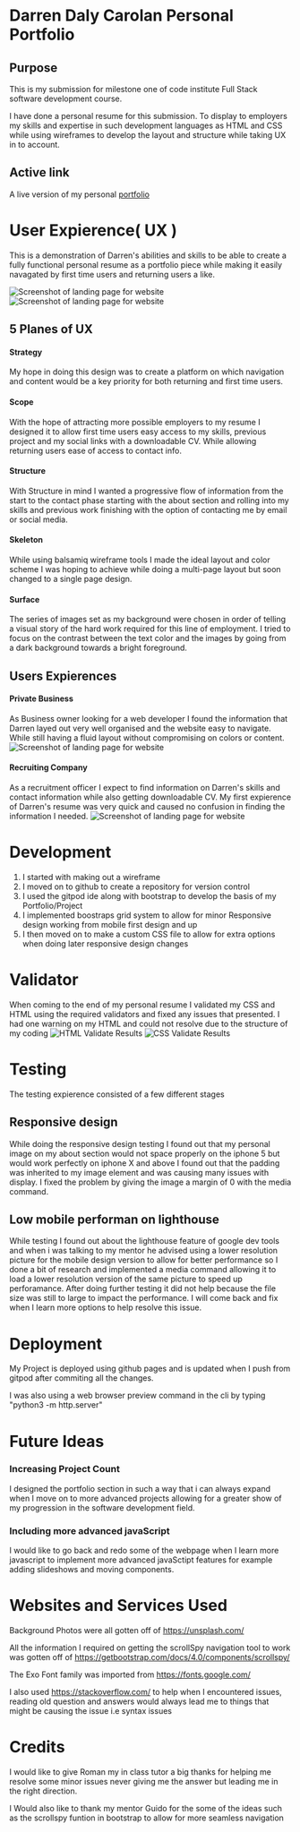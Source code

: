 # Darren Daly Carolan Personal Portfolio
## Purpose

This is my submission for milestone one of code institute Full Stack software development course.

I have done a personal resume for this submission. To display to employers my skills and expertise in such 
development languages as HTML and CSS while using wireframes to develop the layout and structure while taking
UX in to account.

## Active link
A live version of my personal [portfolio](https://darrendc-dev.github.io/darrendc-first-milestone/#home)



# User Expierence( UX )

This is a demonstration of Darren's abilities and skills to be able to create a fully functional personal resume
as a portfolio piece while making it easily navagated by first time users and returning users a like.

![Screenshot of landing page for website](assets/images/Readme1.png)
![Screenshot of landing page for website](assets/images/Readme2.png)


## 5 Planes of UX

#### Strategy
My hope in doing this design was to create a platform on which navigation and content would be a
key priority for both returning and first time users.

#### Scope
With the hope of attracting more possible employers to my resume I designed it to allow first time
users easy access to my skills, previous project and my social links with a downloadable CV. While
allowing returning users ease of access to contact info.

#### Structure
With Structure in mind I wanted a progressive flow of information from the start to the contact phase
starting with the about section and rolling into my skills and previous work finishing with the option
of contacting me by email or social media.

#### Skeleton
While using balsamiq wireframe tools I made the ideal layout and color scheme I was hoping to achieve
while doing a multi-page layout but soon changed to a single page design.


#### Surface
The series of images set as my background were chosen in order of telling a visual story of the hard
work required for this line of employment. I tried to focus on the contrast between the text color 
and the images by going from a dark background towards a bright foreground.

## Users Expierences

#### Private Business
As Business owner looking for a web developer I found the information that Darren layed out very well 
organised and the website easy to navigate. While still having a fluid layout without compromising on
colors or content.
![Screenshot of landing page for website](assets/images/Readme3.png)

#### Recruiting Company
As a recruitment officer I expect to find information on Darren's skills and contact information while also getting
downloadable CV. My first expierence of Darren's resume was very quick and caused no confusion in finding
the information I needed.
![Screenshot of landing page for website](assets/images/Readme4.png)

# Development
1. I started with making out a wireframe
2. I moved on to github to create a repository for version control
3. I used the gitpod ide along with bootstrap to develop the basis of my Portfolio/Project
4. I implemented boostraps grid system to allow for minor Responsive design working from mobile first design and up
5. I then moved on to make a custom CSS file to allow for extra options when doing later responsive design changes

# Validator
When coming to the end of my personal resume I validated my CSS and HTML using the required validators
and fixed any issues that presented. I had one warning on my HTML and could not resolve due to the structure of my coding
![HTML Validate Results](assets/images/htmlvalidate.png)
![CSS Validate Results](assets/images/cssvalidate.png)

# Testing
The testing expierence consisted of a few different stages

## Responsive design
While doing the responsive design testing I found out that my personal image on my about section would
not space properly on the iphone 5 but would work perfectly on iphone X and above I found out that
the padding was inherited to my image element and was causing many issues with display. I fixed the 
problem by giving the image a margin of 0 with the media command.

## Low mobile performan on lighthouse
While testing I found out about the lighthouse feature of google dev tools and when i was talking to my
mentor he advised using a lower resolution picture for the mobile design version to allow for better performance
so I done a bit of research and implemented a media command allowing it to load a lower resolution version of the
same picture to speed up perforamance. After doing further testing it did not help because the file size was still to
large to impact the performance. I will come back and fix when I learn more options to help resolve this issue.

# Deployment
My Project is deployed using github pages and is updated when I push from gitpod after commiting all the changes.

I was also using a web browser preview command in the cli by typing "python3 -m http.server"

# Future Ideas
### Increasing Project Count
I designed the portfolio section in such a way that i can always expand when I move on to more advanced
projects allowing for a greater show of my progression in the software development field.

### Including more advanced javaScript
I would like to go back and redo some of the webpage when I learn more javascript to implement
more advanced javaSctipt features for example adding slideshows and moving components.

# Websites and Services Used
Background Photos were all gotten off of https://unsplash.com/

All the information I required on getting the  scrollSpy navigation tool to work was gotten off of https://getbootstrap.com/docs/4.0/components/scrollspy/

The Exo Font family was imported from https://fonts.google.com/

I also used https://stackoverflow.com/ to help when I encountered issues, reading old question and answers would always lead me to things that might be causing the issue i.e syntax issues

# Credits
I would like to give Roman my in class tutor a big thanks for helping me
resolve some minor issues never giving me the answer but leading me in the
right direction.

I Would also like to thank my mentor Guido for the some of the ideas such as
the scrollspy funtion in bootstrap to allow for more seamless navigation
